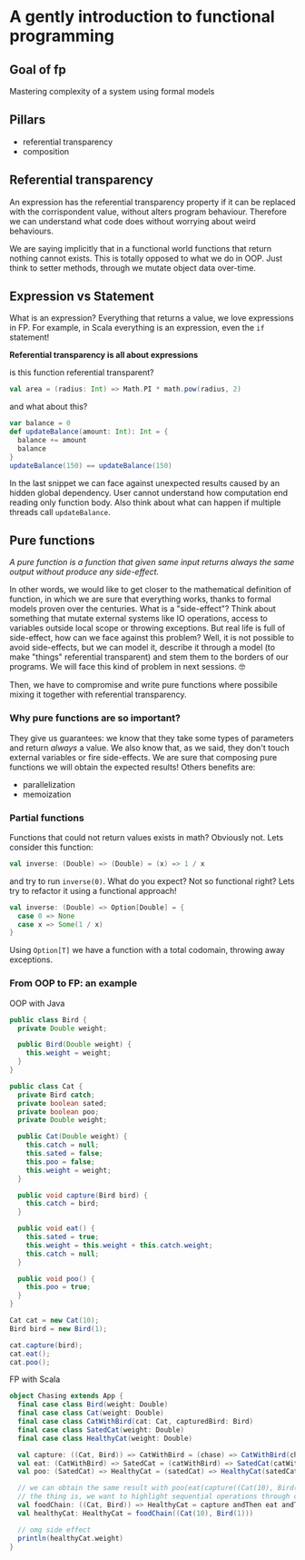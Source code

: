 # A gently introduction to functional programming

## Goal of fp

Mastering complexity of a system using formal models

## Pillars

- referential transparency
- composition

## Referential transparency

An expression has the referential transparency property if it can be replaced with the corrispondent value, without alters program behaviour.
Therefore we can understand what code does without worrying about weird behaviours.

We are saying implicitly that in a functional world functions that return nothing cannot exists. This is totally opposed to what we do in OOP. Just think to setter methods, through we mutate object data over-time.

## Expression vs Statement

What is an expression? Everything that returns a value, we love expressions in FP. For example, in Scala everything is an expression, even the `if` statement!

**Referential transparency is all about expressions**

is this function referential transparent?

```scala
val area = (radius: Int) => Math.PI * math.pow(radius, 2)
```

and what about this?

```scala
var balance = 0
def updateBalance(amount: Int): Int = {
  balance += amount
  balance
}
updateBalance(150) == updateBalance(150)
```

In the last snippet we can face against unexpected results caused by an hidden global dependency. User cannot understand how computation end reading only function body.
Also think about what can happen if multiple threads call `updateBalance`.

## Pure functions

_A pure function is a function that given same input returns always the same output without produce any side-effect._

In other words, we would like to get closer to the mathematical definition of function, in which we are sure that everything works, thanks to formal models proven over the centuries.
What is a "side-effect"? Think about something that mutate external systems like IO operations, access to variables outside local scope or throwing exceptions.
But real life is full of side-effect, how can we face against this problem? Well, it is not possible to avoid side-effects, but we can model it, describe it through a model (to make "things" referential transparent) and stem them to the borders of our programs.
We will face this kind of problem in next sessions. 🤓

Then, we have to compromise and write pure functions where possibile mixing it together with referential transparency.

### Why pure functions are so important?

They give us guarantees: we know that they take some types of parameters and return *always* a value. We also know that, as we said, they don't touch external variables or fire side-effects. We are sure that composing pure functions we will obtain the expected results!
Others benefits are:

- parallelization
- memoization

### Partial functions

Functions that could not return values exists in math? Obviously not.
Lets consider this function:

```scala
val inverse: (Double) => (Double) = (x) => 1 / x
```

and try to run `inverse(0)`. What do you expect? Not so functional right?
Lets try to refactor it using a functional approach!

```scala
val inverse: (Double) => Option[Double] = {
  case 0 => None
  case x => Some(1 / x)
}
```

Using `Option[T]` we have a function with a total codomain, throwing away exceptions.

### From OOP to FP: an example

OOP with Java
```java
public class Bird {
  private Double weight;

  public Bird(Double weight) {
    this.weight = weight;
  }
}

public class Cat {
  private Bird catch;
  private boolean sated;
  private boolean poo;
  private Double weight;

  public Cat(Double weight) {
    this.catch = null;
    this.sated = false;
    this.poo = false;
    this.weight = weight;
  }

  public void capture(Bird bird) {
    this.catch = bird;
  }

  public void eat() {
    this.sated = true;
    this.weight = this.weight + this.catch.weight;
    this.catch = null;
  }

  public void poo() {
    this.poo = true;
  }
}

Cat cat = new Cat(10);
Bird bird = new Bird(1);

cat.capture(bird);
cat.eat();
cat.poo();
```

FP with Scala
```scala
object Chasing extends App {
  final case class Bird(weight: Double)
  final case class Cat(weight: Double)
  final case class CatWithBird(cat: Cat, capturedBird: Bird)
  final case class SatedCat(weight: Double)
  final case class HealthyCat(weight: Double)

  val capture: ((Cat, Bird)) => CatWithBird = (chase) => CatWithBird(chase._1, chase._2)
  val eat: (CatWithBird) => SatedCat = (catWithBird) => SatedCat(catWithBird.cat.weight + catWithBird.capturedBird.weight)
  val poo: (SatedCat) => HealthyCat = (satedCat) => HealthyCat(satedCat.weight - 1)

  // we can obtain the same result with poo(eat(capture((Cat(10), Bird(1)))))
  // the thing is, we want to highlight sequential operations through composition
  val foodChain: ((Cat, Bird)) => HealthyCat = capture andThen eat andThen poo
  val healthyCat: HealthyCat = foodChain((Cat(10), Bird(1)))

  // omg side effect
  println(healthyCat.weight)
}
```
